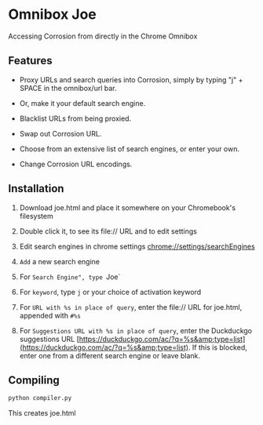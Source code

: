 # Omnibox Joe

Accessing Corrosion from directly in the Chrome Omnibox

## Features

- Proxy URLs and search queries into Corrosion, simply by typing "j" + SPACE in the omnibox/url bar. 
- Or, make it your default search engine. 

- Blacklist URLs from being proxied.
- Swap out Corrosion URL.
- Choose from an extensive list of search engines, or enter your own.
- Change Corrosion URL encodings.

## Installation

1. Download joe.html and place it somewhere on your Chromebook's filesystem
2. Double click it, to see its file:// URL and to edit settings


3. Edit search engines in chrome settings [chrome://settings/searchEngines](chrome://settings/searchEngines)
4. `Add` a new search engine
5. For `Search Engine", type `Joe`
6. For `keyword`, type `j` or your choice of activation keyword
7. For `URL with %s in place of query`, enter the file:// URL for joe.html, appended with `#%s`
8. For `Suggestions URL with %s in place of query`, enter the Duckduckgo suggestions URL [https://duckduckgo.com/ac/?q=%s&amp;type=list](https://duckduckgo.com/ac/?q=%s&amp;type=list). If this is blocked, enter one from a different search engine or leave blank.</a>

## Compiling

```sh
python compiler.py
```

This creates joe.html